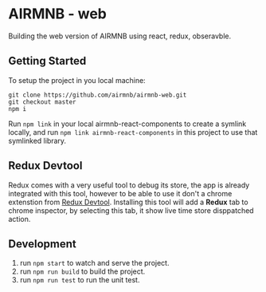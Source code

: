 # AIRMNB - web
Building the web version of AIRMNB using react, redux, obseravble.

## Getting Started
To setup the project in you local machine:
```
git clone https://github.com/airmnb/airmnb-web.git
git checkout master
npm i
```
Run `npm link` in your local airmnb-react-components to create a symlink locally, and run `npm link airmnb-react-components` in this project to use that symlinked library.

## Redux Devtool
Redux comes with a very useful tool to debug its store, the app is already integrated with this tool, however to be able to use it don't a chrome extenstion from [Redux Devtool](https://chrome.google.com/webstore/detail/redux-devtools/lmhkpmbekcpmknklioeibfkpmmfibljd?hl=en).
Installing this tool will add a **Redux** tab to chrome inspector, by selecting this tab, it show live time store disppatched action.

## Development
1. run `npm start` to watch and serve the project.
2. run `npm run build` to build the project.
3. run `npm run test` to run the unit test.